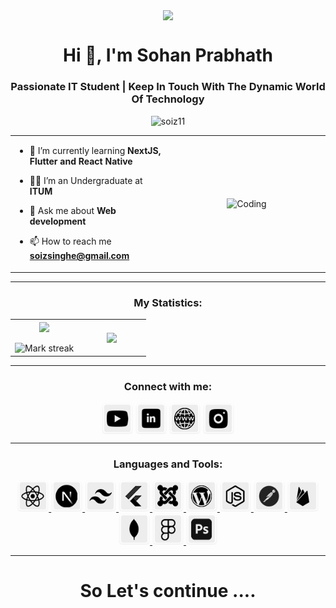 <p align="center"><picture align="center"><img align="center" src = "[https://github.com/soiz11/soiz11/blob/main/icons/about.gif](https://media.tenor.com/_TotgAoFFH4AAAAC/rajangane-hamuduruwo.gif)" width = 50px></picture></p>
<h1 align="center">Hi 👋, I'm Sohan Prabhath</h1>
<h3 align="center">Passionate IT Student | Keep In Touch With The Dynamic World Of Technology</h3>
<p align="center"> <img src="https://komarev.com/ghpvc/?username=soiz11&label=Profile%20views&color=0e75b6&style=flat" alt="soiz11" /> </p>

<table align="center">
<tr border="none">
<td width="50%" align="left">
  
- 🌱 I’m currently learning **NextJS, Flutter and React Native**

- 🧑‍🎓 I’m an Undergraduate at **ITUM**

- 💬 Ask me about **Web development**

- 📫 How to reach me **soizsinghe@gmail.com**
  

</td>
<td width="50%" align="center">

  <img align="center" alt="Coding" width="450" src="https://github.com/soiz11/soiz11/blob/main/icons/jsgrey.gif" border-radius="10px">

  
  </td>
</tr>
</table>

---

<h3 align="center">My Statistics:</h3>
<p align="center">
<table align="center">
<tr border="none">
<td width="50%" align="center">
  
  <img  align="center"  src="https://github-readme-stats.vercel.app/api?username=soiz11&theme=dark&show_icons=true&count_private=true" />
  <br></br>
  <img  title="🔥 Get streak stats for your profile at git.io/streak-stats" alt="Mark streak" src="https://github-readme-streak-stats.herokuapp.com/?user=soiz11&theme=dark&hide_border=false" /> 
</td>
<td width="50%" align="center">

  <img  align="center"  src="https://github-readme-stats.anuraghazra1.vercel.app/api/top-langs/?username=soiz11&theme=dark&hide_border=false&no-bg=true&no-frame=true&langs_count=10"/>
  
  </td>
</tr>
</table>

---

<h3 align="center">Connect with me:</h3>
<p align="center">
<a href="www.youtube.com/@angletheeta" target="blank"><img align="center" src="https://github.com/soiz11/soiz11/blob/main/icons/b_youtube.png" alt="angletheeta" height="50" width="50" /></a>
<a href="www.linkedin.com/in/sohan11" target="blank"><img align="center" src="https://github.com/soiz11/soiz11/blob/main/icons/b_linkedin.png" alt="sohanprabhath" height="50" width="50" /></a>
<a href="www.sohan.one" target="blank"><img align="center" src="https://github.com/soiz11/soiz11/blob/main/icons/b_web.png" alt="sohan.one" height="50" width="50" /></a>
<a href="https://www.instagram.com/prabha_76__" target="blank"><img align="center" src="https://github.com/soiz11/soiz11/blob/main/icons/b_insta.png" alt="prabha76" height="50" width="50" /></a>
</p>

---

<h3 align="center">Languages and Tools:</h3>
<p align="center"> <a href="https://react.dev/" target="_blank" rel="noreferrer"> <img src="https://github.com/soiz11/soiz11/blob/main/icons/b_react.png" alt="reactjs" width="50" height="50"/> </a> <a href="https://nextjs.org/" target="_blank" rel="noreferrer"> <img src="https://github.com/soiz11/soiz11/blob/main/icons/b_next.png" alt="nextjs" width="50" height="50"/> </a> <a href="https://tailwindcss.com/" target="_blank" rel="noreferrer"> <img src="https://github.com/soiz11/soiz11/blob/main/icons/b_tailwind.png" alt="tailwindcss" width="50" height="50"/> </a> <a href="https://flutter.dev/" target="_blank" rel="noreferrer"> <img src="https://github.com/soiz11/soiz11/blob/main/icons/b_flutter.png" alt="flutter" width="50" height="50"/> </a> <a href="https://www.joomla.org/" target="_blank" rel="noreferrer"> <img src="https://github.com/soiz11/soiz11/blob/main/icons/b_joomla.png" alt="joomla" width="50" height="50"/> </a> <a href="https://wordpress.com/" target="_blank" rel="noreferrer"> <img src="https://github.com/soiz11/soiz11/blob/main/icons/b_wordpress.png" alt="wordpress" width="50" height="50"/> </a> <a href="https://nodejs.org/en" target="_blank" rel="noreferrer"> <img src="https://github.com/soiz11/soiz11/blob/main/icons/b_node.png" alt="nodejs" width="50" height="50"/> </a> <a href="https://www.postman.com/" target="_blank" rel="noreferrer"> <img src="https://github.com/soiz11/soiz11/blob/main/icons/b_postman.png" alt="postman" width="50" height="50"/> </a> <a href="https://firebase.google.com/" target="_blank" rel="noreferrer"> <img src="https://github.com/soiz11/soiz11/blob/main/icons/b_firebase.png" alt="firebase" width="50" height="50"/> </a> <a href="https://www.mongodb.com/" target="_blank" rel="noreferrer"> <img src="https://github.com/soiz11/soiz11/blob/main/icons/b_mongo.png" alt="mongodb" width="50" height="50"/> </a> <a href="https://www.figma.com/" target="_blank" rel="noreferrer"> <img src="https://github.com/soiz11/soiz11/blob/main/icons/b_figma.png" alt="figma" width="50" height="50"/> </a> <a href="https://www.adobe.com/products/photoshop.html" target="_blank" rel="noreferrer"> <img src="https://github.com/soiz11/soiz11/blob/main/icons/b_ps.png" alt="photoshop" width="50" height="50"/> </a> 
<!--
<a href="https://tailwindcss.com/" target="_blank" rel="noreferrer"> <img src="https://github.com/Scar1109/skill-icons/blob/Scar1109/icons/TailwindCSS-Light.svg" alt="tailwind" width="50" height="50"/> </a> 
-->
</p>

---

<h1 align="center">So Let's continue ....</h1>

